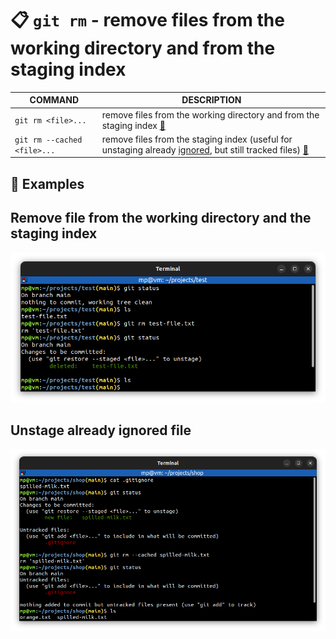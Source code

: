 # 📋 `git rm` - remove files from the working directory and from the staging index

| COMMAND                     | DESCRIPTION                                                                                                                                                         |
| --------------------------- | ------------------------------------------------------------------------------------------------------------------------------------------------------------------- |
| `git rm <file>...`          | remove files from the working directory and from the staging index [🔗](#remove-file-from-the-working-directory-and-the-staging-index)                                    |
| `git rm --cached <file>...` | remove files from the staging index (useful for unstaging already [ignored](../concepts/GIT-IGNORE.md), but still tracked files) [🔗](#unstage-already-ignored-file) |

## 📌 Examples

## Remove file from the working directory and the staging index

![](images/git-rm.png)

## Unstage already ignored file

![](images/git-rm-cached.png)